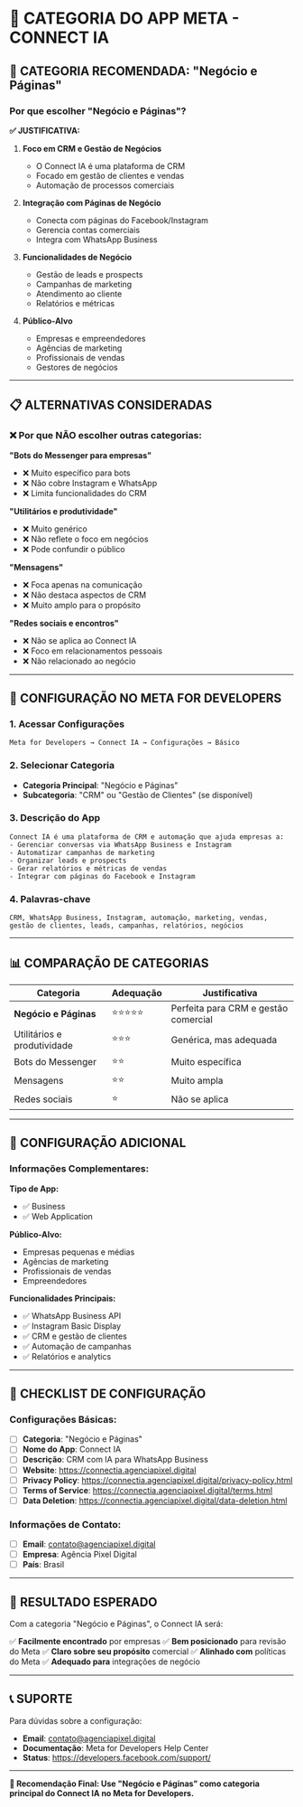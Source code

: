 # 📱 **CATEGORIA DO APP META - CONNECT IA**

## **🎯 CATEGORIA RECOMENDADA: "Negócio e Páginas"**

### **Por que escolher "Negócio e Páginas"?**

**✅ JUSTIFICATIVA:**

1. **Foco em CRM e Gestão de Negócios**
   - O Connect IA é uma plataforma de CRM
   - Focado em gestão de clientes e vendas
   - Automação de processos comerciais

2. **Integração com Páginas de Negócio**
   - Conecta com páginas do Facebook/Instagram
   - Gerencia contas comerciais
   - Integra com WhatsApp Business

3. **Funcionalidades de Negócio**
   - Gestão de leads e prospects
   - Campanhas de marketing
   - Atendimento ao cliente
   - Relatórios e métricas

4. **Público-Alvo**
   - Empresas e empreendedores
   - Agências de marketing
   - Profissionais de vendas
   - Gestores de negócios

---

## **📋 ALTERNATIVAS CONSIDERADAS**

### **❌ Por que NÃO escolher outras categorias:**

**"Bots do Messenger para empresas"**
- ❌ Muito específico para bots
- ❌ Não cobre Instagram e WhatsApp
- ❌ Limita funcionalidades do CRM

**"Utilitários e produtividade"**
- ❌ Muito genérico
- ❌ Não reflete o foco em negócios
- ❌ Pode confundir o público

**"Mensagens"**
- ❌ Foca apenas na comunicação
- ❌ Não destaca aspectos de CRM
- ❌ Muito amplo para o propósito

**"Redes sociais e encontros"**
- ❌ Não se aplica ao Connect IA
- ❌ Foco em relacionamentos pessoais
- ❌ Não relacionado ao negócio

---

## **🎯 CONFIGURAÇÃO NO META FOR DEVELOPERS**

### **1. Acessar Configurações**
```
Meta for Developers → Connect IA → Configurações → Básico
```

### **2. Selecionar Categoria**
- **Categoria Principal**: "Negócio e Páginas"
- **Subcategoria**: "CRM" ou "Gestão de Clientes" (se disponível)

### **3. Descrição do App**
```
Connect IA é uma plataforma de CRM e automação que ajuda empresas a:
- Gerenciar conversas via WhatsApp Business e Instagram
- Automatizar campanhas de marketing
- Organizar leads e prospects
- Gerar relatórios e métricas de vendas
- Integrar com páginas do Facebook e Instagram
```

### **4. Palavras-chave**
```
CRM, WhatsApp Business, Instagram, automação, marketing, vendas, 
gestão de clientes, leads, campanhas, relatórios, negócios
```

---

## **📊 COMPARAÇÃO DE CATEGORIAS**

| Categoria | Adequação | Justificativa |
|-----------|-----------|---------------|
| **Negócio e Páginas** | ⭐⭐⭐⭐⭐ | Perfeita para CRM e gestão comercial |
| Utilitários e produtividade | ⭐⭐⭐ | Genérica, mas adequada |
| Bots do Messenger | ⭐⭐ | Muito específica |
| Mensagens | ⭐⭐ | Muito ampla |
| Redes sociais | ⭐ | Não se aplica |

---

## **🔧 CONFIGURAÇÃO ADICIONAL**

### **Informações Complementares:**

**Tipo de App:**
- ✅ Business
- ✅ Web Application

**Público-Alvo:**
- Empresas pequenas e médias
- Agências de marketing
- Profissionais de vendas
- Empreendedores

**Funcionalidades Principais:**
- ✅ WhatsApp Business API
- ✅ Instagram Basic Display
- ✅ CRM e gestão de clientes
- ✅ Automação de campanhas
- ✅ Relatórios e analytics

---

## **📝 CHECKLIST DE CONFIGURAÇÃO**

### **Configurações Básicas:**
- [ ] **Categoria**: "Negócio e Páginas"
- [ ] **Nome do App**: Connect IA
- [ ] **Descrição**: CRM com IA para WhatsApp Business
- [ ] **Website**: https://connectia.agenciapixel.digital
- [ ] **Privacy Policy**: https://connectia.agenciapixel.digital/privacy-policy.html
- [ ] **Terms of Service**: https://connectia.agenciapixel.digital/terms.html
- [ ] **Data Deletion**: https://connectia.agenciapixel.digital/data-deletion.html

### **Informações de Contato:**
- [ ] **Email**: contato@agenciapixel.digital
- [ ] **Empresa**: Agência Pixel Digital
- [ ] **País**: Brasil

---

## **🎯 RESULTADO ESPERADO**

Com a categoria "Negócio e Páginas", o Connect IA será:

✅ **Facilmente encontrado** por empresas
✅ **Bem posicionado** para revisão do Meta
✅ **Claro sobre seu propósito** comercial
✅ **Alinhado com** políticas do Meta
✅ **Adequado para** integrações de negócio

---

## **📞 SUPORTE**

Para dúvidas sobre a configuração:
- **Email**: contato@agenciapixel.digital
- **Documentação**: Meta for Developers Help Center
- **Status**: https://developers.facebook.com/support/

---

**🎯 Recomendação Final: Use "Negócio e Páginas" como categoria principal do Connect IA no Meta for Developers.**
